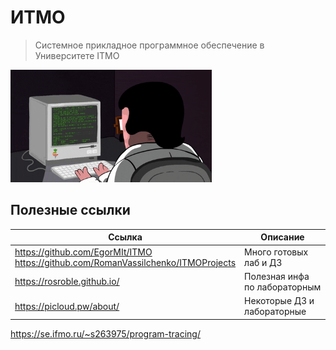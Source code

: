 # ИТМО

> Системное прикладное программное обеспечение в Университете IТМО<br>

<img alt="#JAVA" src="https://github.com/anvrich/ITMOLabs/blob/ad002b59ecc63235ade37eb4a89d1465e4392dae/.GIF/giphy.gif" height="180">

## Полезные ссылки

| Ссылка | Описание |
| --- | --- |
| https://github.com/EgorMIt/ITMO <br>  https://github.com/RomanVassilchenko/ITMOProjects <br> | Много готовых лаб и ДЗ |
| https://rosroble.github.io/ | Полезная инфа по лабораторным |
| https://picloud.pw/about/ | Некоторые ДЗ и лабораторные |
https://se.ifmo.ru/~s263975/program-tracing/
